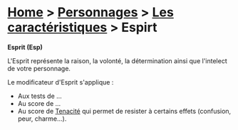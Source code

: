 # [Home](/rpg-planeswalkers) > [Personnages](/rpg-planeswalkers/personnages/) > [Les caractéristiques](/rpg-planeswalkers/personnages/caracteristiques/) > Espirt  

**Esprit (Esp)**  

L'Esprit représente la raison, la volonté, la détermination ainsi que l'intelect de votre personnage.  

Le modificateur d'Esprit s'applique :  
- Aux tests de ...  
- Au score de ...  
- Au score de [Tenacité](tenacite.md) qui permet de resister à certains effets (confusion, peur, charme...).  
